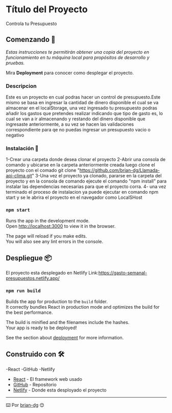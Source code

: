 # Título del Proyecto
Controla tu Presupuesto

## Comenzando 🚀

_Estas instrucciones te permitirán obtener una copia del proyecto en funcionamiento en tu máquina local para propósitos de desarrollo y pruebas._

Mira **Deployment** para conocer como desplegar el proyecto.

### Descripcion
Este es un proyecto en cual podras hacer un control de presupuesto.Este mismo se basa en ingresar la cantidad de dinero disponible el cual se va almacenar en el localStorage, una vez ingresado tu presupuesto podras añadir los gastos que pretendes realizar indicando que tipo de gasto es, lo cual se van a ir almacenando y restando del dinero disponible que ingresaste anteriormente, a su vez se hacen las validaciones correspondiente para qe no puedas ingresar un presupuesto vacio o negativo 
### Instalación 🔧
1-Crear una carpeta donde desea clonar el proyecto
2-Abrir una consola de comando y ubicarse en la carpeta anteriormente creada luego clone el proyecto con el comado git clone "https://github.com/brian-dg/Llamada-api-clima.git"
3-Una vez el proyecto ya clonado, pararse en la carpeta del proyecto y en la consola de comando ejecute el comando "npm install" para instalar las dependencias necesarias para que el proyecto corra.
4- una vez terminado el proceso de instalacion ya puede ejecutar en comando npm start y se le abrira el proyecto en el navegador como LocalSHost

### `npm start`

Runs the app in the development mode.\
Open [http://localhost:3000](http://localhost:3000) to view it in the browser.

The page will reload if you make edits.\
You will also see any lint errors in the console.

## Despliegue 📦
El proyecto esta desplegado en Netlify
Link:https://gasto-semanal-presupuestos.netlify.app/


### `npm run build`

Builds the app for production to the `build` folder.\
It correctly bundles React in production mode and optimizes the build for the best performance.

The build is minified and the filenames include the hashes.\
Your app is ready to be deployed!

See the section about [deployment](https://facebook.github.io/create-react-app/docs/deployment) for more information.


## Construido con 🛠️
-React
-GitHub
-Netlify

* [React](https://es.reactjs.org/) - El framework web usado
* [GitHub](https://github.com) - Repositorio
* [Netlify](hhttps://www.netlify.com) - Donde esta desployado el proyecto

---
⌨️ Por [brian-dg](https://github.com/brian-dg) 😊

